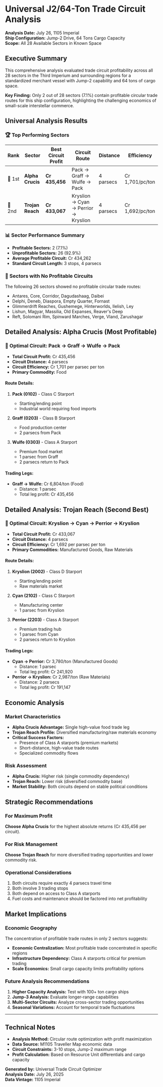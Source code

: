 # Universal J2/64-Ton Trade Circuit Analysis
**Analysis Date:** July 26, 1105 Imperial  
**Ship Configuration:** Jump-2 Drive, 64 Tons Cargo Capacity  
**Scope:** All 28 Available Sectors in Known Space  

## Executive Summary

This comprehensive analysis evaluated trade circuit profitability across all 28 sectors in the Third Imperium and surrounding regions for a standardized merchant vessel with Jump-2 capability and 64 tons of cargo space. 

**Key Finding:** Only 2 out of 28 sectors (7.1%) contain profitable circular trade routes for this ship configuration, highlighting the challenging economics of small-scale interstellar commerce.

## Universal Analysis Results

### 🏆 Top Performing Sectors

| Rank | Sector | Best Circuit Profit | Circuit Route | Distance | Efficiency |
|------|--------|-------------------|---------------|----------|------------|
| 🥇 1st | **Alpha Crucis** | **Cr 435,456** | Pack → Graff → Wulfe → Pack | 4 parsecs | Cr 1,701/pc/ton |
| 🥈 2nd | **Trojan Reach** | **Cr 433,067** | Kryslion → Cyan → Perrior → Kryslion | 4 parsecs | Cr 1,692/pc/ton |

### 📊 Sector Performance Summary
- **Profitable Sectors:** 2 (7.1%)
- **Unprofitable Sectors:** 26 (92.9%)
- **Average Profitable Circuit:** Cr 434,262
- **Standard Circuit Length:** 3 stops, 4 parsecs

### 🚫 Sectors with No Profitable Circuits
The following 26 sectors showed no profitable circular trade routes:
- Antares, Core, Corridor, Dagudashaag, Daibei
- Delphi, Deneb, Diaspora, Empty Quarter, Fornast
- Glimmerdrift Reaches, Gushemege, Hinterworlds, Ilelish, Ley
- Lishun, Magyar, Massilia, Old Expanses, Reaver's Deep
- Reft, Solomani Rim, Spinward Marches, Verge, Vland, Zarushagar

## Detailed Analysis: Alpha Crucis (Most Profitable)

### 🥇 Optimal Circuit: Pack → Graff → Wulfe → Pack
- **Total Circuit Profit:** Cr 435,456
- **Circuit Distance:** 4 parsecs
- **Circuit Efficiency:** Cr 1,701 per parsec per ton
- **Primary Commodity:** Food

#### Route Details:
1. **Pack (0102)** - Class C Starport
   - Starting/ending point
   - Industrial world requiring food imports

2. **Graff (0203)** - Class B Starport  
   - Food production center
   - 2 parsecs from Pack

3. **Wulfe (0303)** - Class A Starport
   - Premium food market
   - 1 parsec from Graff
   - 2 parsecs return to Pack

#### Trading Legs:
- **Graff → Wulfe:** Cr 6,804/ton (Food)
  - Distance: 1 parsec
  - Total leg profit: Cr 435,456

## Detailed Analysis: Trojan Reach (Second Best)

### 🥈 Optimal Circuit: Kryslion → Cyan → Perrior → Kryslion
- **Total Circuit Profit:** Cr 433,067
- **Circuit Distance:** 4 parsecs  
- **Circuit Efficiency:** Cr 1,692 per parsec per ton
- **Primary Commodities:** Manufactured Goods, Raw Materials

#### Route Details:
1. **Kryslion (2002)** - Class D Starport
   - Starting/ending point
   - Raw materials market

2. **Cyan (2102)** - Class C Starport
   - Manufacturing center
   - 1 parsec from Kryslion

3. **Perrior (2203)** - Class A Starport
   - Premium trading hub
   - 1 parsec from Cyan
   - 2 parsecs return to Kryslion

#### Trading Legs:
- **Cyan → Perrior:** Cr 3,780/ton (Manufactured Goods)
  - Distance: 1 parsec
  - Total leg profit: Cr 241,920
- **Perrior → Kryslion:** Cr 2,987/ton (Raw Materials)
  - Distance: 2 parsecs
  - Total leg profit: Cr 191,147

## Economic Analysis

### Market Characteristics
- **Alpha Crucis Advantage:** Single high-value food trade leg
- **Trojan Reach Profile:** Diversified manufacturing/raw materials economy
- **Critical Success Factors:**
  - Presence of Class A starports (premium markets)
  - Short-distance, high-value trade routes
  - Specialized commodity flows

### Risk Assessment
- **Alpha Crucis:** Higher risk (single commodity dependency)
- **Trojan Reach:** Lower risk (diversified commodity base)
- **Market Stability:** Both circuits depend on stable political conditions

## Strategic Recommendations

### For Maximum Profit
**Choose Alpha Crucis** for the highest absolute returns (Cr 435,456 per circuit).

### For Risk Management  
**Choose Trojan Reach** for more diversified trading opportunities and lower commodity risk.

### Operational Considerations
1. Both circuits require exactly 4 parsecs travel time
2. Both involve 3 trading stops
3. Both depend on access to Class A starports
4. Fuel costs and maintenance should be factored into net profitability

## Market Implications

### Economic Geography
The concentration of profitable trade routes in only 2 sectors suggests:
- **Economic Centralization:** Most profitable trade concentrated in specific regions
- **Infrastructure Dependency:** Class A starports critical for premium trading
- **Scale Economics:** Small cargo capacity limits profitability options

### Future Analysis Recommendations
1. **Higher Capacity Analysis:** Test with 100+ ton cargo ships
2. **Jump-3 Analysis:** Evaluate longer-range capabilities
3. **Multi-Sector Circuits:** Analyze cross-sector trading opportunities
4. **Seasonal Variations:** Account for temporal trade fluctuations

---

## Technical Notes
- **Analysis Method:** Circular route optimization with profit maximization
- **Data Source:** M1105 Traveller Map economic data
- **Circuit Constraints:** 3-10 stops, Jump-2 maximum range
- **Profit Calculation:** Based on Resource Unit differentials and cargo capacity

**Generated by:** Universal Trade Circuit Optimizer  
**Analysis Date:** July 26, 2025  
**Data Vintage:** 1105 Imperial
